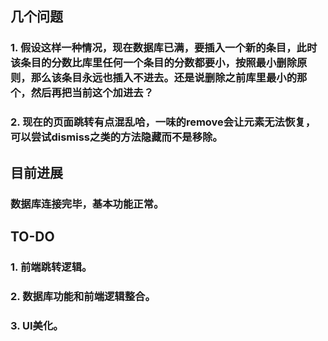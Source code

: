 ## 几个问题
### 1. 假设这样一种情况，现在数据库已满，要插入一个新的条目，此时该条目的分数比库里任何一个条目的分数都要小，按照最小删除原则，那么该条目永远也插入不进去。还是说删除之前库里最小的那个，然后再把当前这个加进去？
### 2. 现在的页面跳转有点混乱哈，一味的remove会让元素无法恢复，可以尝试dismiss之类的方法隐藏而不是移除。

## 目前进展
### 数据库连接完毕，基本功能正常。

## TO-DO
### 1. 前端跳转逻辑。
### 2. 数据库功能和前端逻辑整合。
### 3. UI美化。